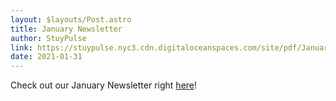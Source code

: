 ```yaml
---
layout: $layouts/Post.astro
title: January Newsletter
author: StuyPulse
link: https://stuypulse.nyc3.cdn.digitaloceanspaces.com/site/pdf/January%20Newsletter%202021.pdf
date: 2021-01-31
---
```

Check out our January Newsletter right [here](https://stuypulse.nyc3.cdn.digitaloceanspaces.com/site/pdf/January%20Newsletter%202021.pdf)!
